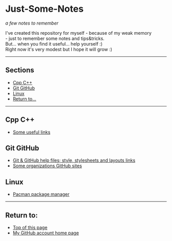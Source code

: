 # <a name="pgtop">Just-Some-Notes</a>

_a few notes to remember_

I've created this repository for myself - because of my weak memory
<br>- just to remember some notes and tips&tricks.
<br>But... when you find it useful... help yourself :)
<br>Right now it's very modest but I hope it will grow :)

---

## Sections

- [Cpp C++](#cpp)
- [Git GitHub](#git-github)
- [Linux](#linux)
- [Return to...](#returnto)

---

## <a name="cpp">Cpp C++</a>

- [Some useful links](./Cpp%20C%2B%2B/useful-links.md)

## <a name="git-github">Git GitHub</a>

- [Git & GitHub help files; style, stylesheets and layouts links](./Git%20GitHub/help-styles.md)
- [Some organizations GitHub sites](./Git%20GitHub/organizations.md)

## <a name="linux">Linux</a>

- [Pacman package manager](./linux/pacman.md)

---

## <a name="returnto">Return to:</a>

- [Top of this page](#pgtop)
- [My GitHub account home page](https://github.com/ktprezes)
